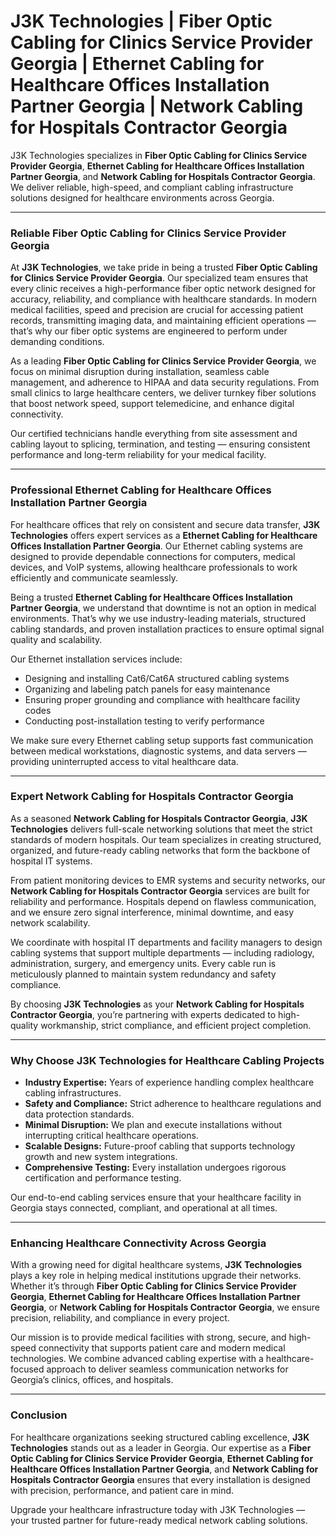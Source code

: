 
# J3K Technologies | Fiber Optic Cabling for Clinics Service Provider Georgia | Ethernet Cabling for Healthcare Offices Installation Partner Georgia | Network Cabling for Hospitals Contractor Georgia

  
J3K Technologies specializes in **Fiber Optic Cabling for Clinics Service Provider Georgia**, **Ethernet Cabling for Healthcare Offices Installation Partner Georgia**, and **Network Cabling for Hospitals Contractor Georgia**. We deliver reliable, high-speed, and compliant cabling infrastructure solutions designed for healthcare environments across Georgia.

---

### Reliable Fiber Optic Cabling for Clinics Service Provider Georgia  

At **J3K Technologies**, we take pride in being a trusted **Fiber Optic Cabling for Clinics Service Provider Georgia**. Our specialized team ensures that every clinic receives a high-performance fiber optic network designed for accuracy, reliability, and compliance with healthcare standards. In modern medical facilities, speed and precision are crucial for accessing patient records, transmitting imaging data, and maintaining efficient operations — that’s why our fiber optic systems are engineered to perform under demanding conditions.  

As a leading **Fiber Optic Cabling for Clinics Service Provider Georgia**, we focus on minimal disruption during installation, seamless cable management, and adherence to HIPAA and data security regulations. From small clinics to large healthcare centers, we deliver turnkey fiber solutions that boost network speed, support telemedicine, and enhance digital connectivity.  

Our certified technicians handle everything from site assessment and cabling layout to splicing, termination, and testing — ensuring consistent performance and long-term reliability for your medical facility.

---

### Professional Ethernet Cabling for Healthcare Offices Installation Partner Georgia  

For healthcare offices that rely on consistent and secure data transfer, **J3K Technologies** offers expert services as a **Ethernet Cabling for Healthcare Offices Installation Partner Georgia**. Our Ethernet cabling systems are designed to provide dependable connections for computers, medical devices, and VoIP systems, allowing healthcare professionals to work efficiently and communicate seamlessly.  

Being a trusted **Ethernet Cabling for Healthcare Offices Installation Partner Georgia**, we understand that downtime is not an option in medical environments. That’s why we use industry-leading materials, structured cabling standards, and proven installation practices to ensure optimal signal quality and scalability.  

Our Ethernet installation services include:  
- Designing and installing Cat6/Cat6A structured cabling systems  
- Organizing and labeling patch panels for easy maintenance  
- Ensuring proper grounding and compliance with healthcare facility codes  
- Conducting post-installation testing to verify performance  

We make sure every Ethernet cabling setup supports fast communication between medical workstations, diagnostic systems, and data servers — providing uninterrupted access to vital healthcare data.

---

### Expert Network Cabling for Hospitals Contractor Georgia  

As a seasoned **Network Cabling for Hospitals Contractor Georgia**, **J3K Technologies** delivers full-scale networking solutions that meet the strict standards of modern hospitals. Our team specializes in creating structured, organized, and future-ready cabling networks that form the backbone of hospital IT systems.  

From patient monitoring devices to EMR systems and security networks, our **Network Cabling for Hospitals Contractor Georgia** services are built for reliability and performance. Hospitals depend on flawless communication, and we ensure zero signal interference, minimal downtime, and easy network scalability.  

We coordinate with hospital IT departments and facility managers to design cabling systems that support multiple departments — including radiology, administration, surgery, and emergency units. Every cable run is meticulously planned to maintain system redundancy and safety compliance.  

By choosing **J3K Technologies** as your **Network Cabling for Hospitals Contractor Georgia**, you’re partnering with experts dedicated to high-quality workmanship, strict compliance, and efficient project completion.

---

### Why Choose J3K Technologies for Healthcare Cabling Projects  

- **Industry Expertise:** Years of experience handling complex healthcare cabling infrastructures.  
- **Safety and Compliance:** Strict adherence to healthcare regulations and data protection standards.  
- **Minimal Disruption:** We plan and execute installations without interrupting critical healthcare operations.  
- **Scalable Designs:** Future-proof cabling that supports technology growth and new system integrations.  
- **Comprehensive Testing:** Every installation undergoes rigorous certification and performance testing.  

Our end-to-end cabling services ensure that your healthcare facility in Georgia stays connected, compliant, and operational at all times.

---

### Enhancing Healthcare Connectivity Across Georgia  

With a growing need for digital healthcare systems, **J3K Technologies** plays a key role in helping medical institutions upgrade their networks. Whether it’s through **Fiber Optic Cabling for Clinics Service Provider Georgia**, **Ethernet Cabling for Healthcare Offices Installation Partner Georgia**, or **Network Cabling for Hospitals Contractor Georgia**, we ensure precision, reliability, and compliance in every project.  

Our mission is to provide medical facilities with strong, secure, and high-speed connectivity that supports patient care and modern medical technologies. We combine advanced cabling expertise with a healthcare-focused approach to deliver seamless communication networks for Georgia’s clinics, offices, and hospitals.  

---

### Conclusion  

For healthcare organizations seeking structured cabling excellence, **J3K Technologies** stands out as a leader in Georgia. Our expertise as a **Fiber Optic Cabling for Clinics Service Provider Georgia**, **Ethernet Cabling for Healthcare Offices Installation Partner Georgia**, and **Network Cabling for Hospitals Contractor Georgia** ensures that every installation is designed with precision, performance, and patient care in mind.  

Upgrade your healthcare infrastructure today with J3K Technologies — your trusted partner for future-ready medical network cabling solutions.
